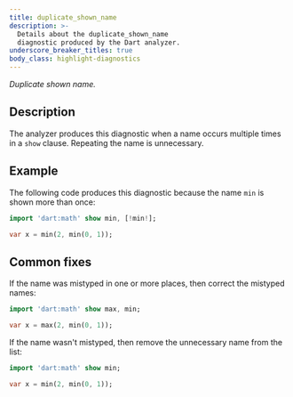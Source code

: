 ```yaml
---
title: duplicate_shown_name
description: >-
  Details about the duplicate_shown_name
  diagnostic produced by the Dart analyzer.
underscore_breaker_titles: true
body_class: highlight-diagnostics
---
```


_Duplicate shown name._

## Description

The analyzer produces this diagnostic when a name occurs multiple times in
a `show` clause. Repeating the name is unnecessary.

## Example

The following code produces this diagnostic because the name `min` is shown
more than once:

```dart
import 'dart:math' show min, [!min!];

var x = min(2, min(0, 1));
```

## Common fixes

If the name was mistyped in one or more places, then correct the mistyped
names:

```dart
import 'dart:math' show max, min;

var x = max(2, min(0, 1));
```

If the name wasn't mistyped, then remove the unnecessary name from the
list:

```dart
import 'dart:math' show min;

var x = min(2, min(0, 1));
```
